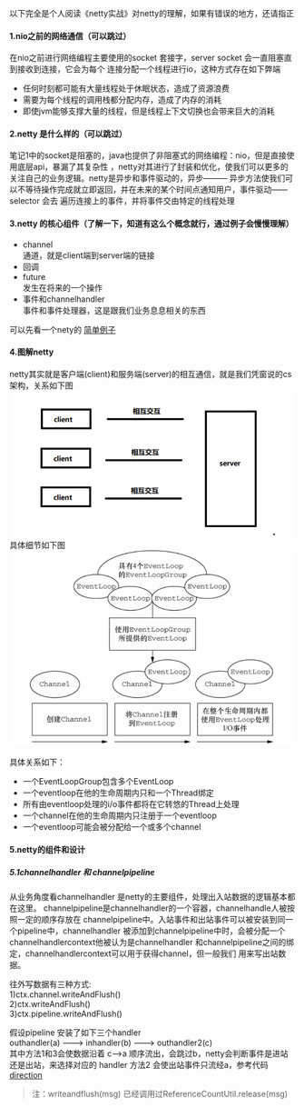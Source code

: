 以下完全是个人阅读《netty实战》对netty的理解，如果有错误的地方，还请指正

#### 1.nio之前的网络通信（可以跳过）
在nio之前进行网络编程主要使用的socket 套接字，server socket 会一直阻塞直到接收到连接，它会为每个
连接分配一个线程进行io，这种方式存在如下弊端  
* 任何时刻都可能有大量线程处于休眠状态，造成了资源浪费  
* 需要为每个线程的调用栈都分配内存，造成了内存的消耗  
* 即使jvm能够支撑大量的线程，但是线程上下文切换也会带来巨大的消耗  


#### 2.netty 是什么样的（可以跳过）  
笔记1中的socket是阻塞的，java也提供了非阻塞式的网络编程：nio，但是直接使用底层api，暴漏了其复杂性
，netty对其进行了封装和优化，使我们可以更多的关注自己的业务逻辑。netty是异步和事件驱动的，异步———
异步方法使我们可以不等待操作完成就立即返回，并在未来的某个时间点通知用户，事件驱动——selector 会去
遍历连接上的事件，并将事件交由特定的线程处理

#### 3.netty 的核心组件（了解一下，知道有这么个概念就行，通过例子会慢慢理解）
* channel  
通道，就是client端到server端的链接
* 回调  
* future  
发生在将来的一个操作
* 事件和channelhandler  
事件和事件处理器，这是跟我们业务息息相关的东西

可以先看一个nety的 [简单例子](https://github.com/jasondong-1/ja-netty-study/blob/master/echo)

#### 4.图解netty  
netty其实就是客户端(client)和服务端(server)的相互通信，就是我们凭窗说的cs架构，关系如下图    
![avatar](https://github.com/jasondong-1/ja-netty-study/blob/master/note/picture/nettycs.png)  
具体细节如下图  
![avatar](https://github.com/jasondong-1/ja-netty-study/blob/master/note/picture/nettylifecycle.png)  

具体关系如下：  
* 一个EventLoopGroup包含多个EventLoop  
* 一个eventloop在他的生命周期内只和一个Thread绑定  
* 所有由eventloop处理的i/o事件都将在它转悠的Thread上处理  
* 一个channel在他的生命周期内只注册于一个eventloop  
* 一个eventloop可能会被分配给一个或多个channel

#### 5.netty的组件和设计  
##### 5.1channelhandler 和 channelpipeline
从业务角度看channelhandler 是netty的主要组件，处理出入站数据的逻辑基本都在这里。
channelpipeline是channelhandler的一个容器，channelhandle人被按照一定的顺序存放在
channelpipeline中。入站事件和出站事件可以被安装到同一个pipeline中，channelhandler
被添加到channelpipeline中时，会被分配一个channelhandlercontext他被认为是channelhandler
和channelpipeline之间的绑定，channelhandlercontext可以用于获得channel，但一般我们
用来写出站数据。

往外写数据有三种方式:  
1)ctx.channel.writeAndFlush()  
2)ctx.writeAndFlush()  
3)ctx.pipeline.writeAndFlush()  

假设pipeline 安装了如下三个handler  
outhandler(a)  ---> inhandler(b) ---> outhandler2(c)  
其中方法1和3会使数据沿着 c-->a 顺序流出，会跳过b，netty会判断事件是进站还是出站，来选择对应的
handler
方法2 会使出站事件只流经a，参考代码 [direction](https://github.com/jasondong-1/ja-netty-study/blob/master/direction)


> 注：writeandflush(msg) 已经调用过ReferenceCountUtil.release(msg)

